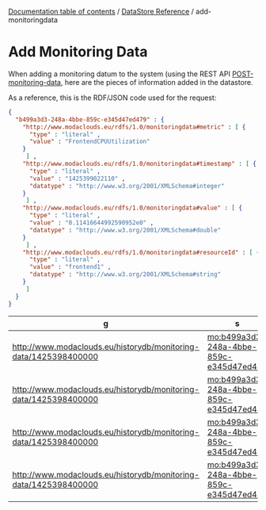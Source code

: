 [Documentation table of contents](../../toc.md) / [DataStore Reference](../../datastore.md) / add-monitoringdata

# Add Monitoring Data

When adding a monitoring datum to the system (using the REST API [POST-monitoring-data](../../doc/rest/monitoring-data/POST-monitoring-data), here are the pieces of information added in the datastore.

As a reference, this is the RDF/JSON code used for the request:

```json
{ 
  "b499a3d3-248a-4bbe-859c-e345d47ed479" : { 
    "http://www.modaclouds.eu/rdfs/1.0/monitoringdata#metric" : [ { 
      "type" : "literal" ,
      "value" : "FrontendCPUUtilization"
    }
     ] ,
    "http://www.modaclouds.eu/rdfs/1.0/monitoringdata#timestamp" : [ { 
      "type" : "literal" ,
      "value" : "1425399022110" ,
      "datatype" : "http://www.w3.org/2001/XMLSchema#integer"
    }
     ] ,
    "http://www.modaclouds.eu/rdfs/1.0/monitoringdata#value" : [ { 
      "type" : "literal" ,
      "value" : "0.11416644992590952e0" ,
      "datatype" : "http://www.w3.org/2001/XMLSchema#double"
    }
     ] ,
    "http://www.modaclouds.eu/rdfs/1.0/monitoringdata#resourceId" : [ { 
      "type" : "literal" ,
      "value" : "frontend1" ,
      "datatype" : "http://www.w3.org/2001/XMLSchema#string"
    }
     ]
  }
}
```

| g | s | p | o |
|--------------------------------|-----------------------------------------|--------------------------------|------------------------------------|
| <http://www.modaclouds.eu/historydb/monitoring-data/1425398400000>          | <mo:b499a3d3-248a-4bbe-859c-e345d47ed479>                                         | <http://www.modaclouds.eu/rdfs/1.0/monitoringdata#metric>       | "FrontendCPUUtilization"                                                          |
| <http://www.modaclouds.eu/historydb/monitoring-data/1425398400000>          | <mo:b499a3d3-248a-4bbe-859c-e345d47ed479>                                         | <http://www.modaclouds.eu/rdfs/1.0/monitoringdata#timestamp>    | 1425399022110                                                                     |
| <http://www.modaclouds.eu/historydb/monitoring-data/1425398400000>          | <mo:b499a3d3-248a-4bbe-859c-e345d47ed479>                                         | <http://www.modaclouds.eu/rdfs/1.0/monitoringdata#resourceId>   | "frontend1"^^<http://www.w3.org/2001/XMLSchema#string>                            |
| <http://www.modaclouds.eu/historydb/monitoring-data/1425398400000>          | <mo:b499a3d3-248a-4bbe-859c-e345d47ed479>                                         | <http://www.modaclouds.eu/rdfs/1.0/monitoringdata#value>        | 0.11416644992590952e0                                                             |
